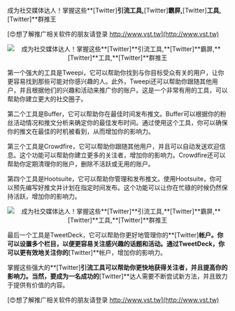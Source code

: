 成为社交媒体达人！掌握这些**[Twitter]**引流工具,**[Twitter]**霸屏,**[Twitter]**工具,**[Twitter]**群推王

[😍想了解推广相关软件的朋友请登录 http://www.vst.tw](http://www.vst.tw)

 <center><img src="https://vst.tw/MP4/tuiguang/png/3.png" alt="成为社交媒体达人！掌握这些**[Twitter]**引流工具,**[Twitter]**霸屏,**[Twitter]**工具,**[Twitter]**群推王"></center>

第一个强大的工具是Tweepi，它可以帮助你找到与你目标受众有关的用户，让你更容易找到那些可能对你感兴趣的人。此外，Tweepi还可以帮助你跟随其他用户，并且根据他们的兴趣和活动来推广你的账户。这是一个非常有用的工具，可以帮助你建立更大的社交圈子。

第二个工具是Buffer，它可以帮助你在最佳时间发布推文。Buffer可以根据你的粉丝活动情况和推文分析来确定你的最佳发布时间。通过使用这个工具，你可以确保你的推文在最佳的时机被看到，从而增加你的影响力。

第三个工具是Crowdfire，它可以帮助你跟随其他用户，并且可以自动发送欢迎信息。这个功能可以帮助你建立更多的关注者，增加你的影响力。Crowdfire还可以帮助你定期清理你的账户，删除不活跃或无用的账户。

第四个工具是Hootsuite，它可以帮助你管理和发布推文。使用Hootsuite，你可以预先编写好推文并计划在指定时间发布。这个功能可以让你在忙碌的时候仍然保持活跃，增加你的影响力。

 <center><img src="https://vst.tw/MP4/tuiguang/png/3.png" alt="成为社交媒体达人！掌握这些**[Twitter]**引流工具,**[Twitter]**霸屏,**[Twitter]**工具,**[Twitter]**群推王"></center>

最后一个工具是TweetDeck，它可以帮助你更好地管理你的**[Twitter]**帐户。你可以设置多个栏目，以便更容易关注感兴趣的话题和活动。通过TweetDeck，你可以更有效地关注你的**[Twitter]**帐户，增加你的影响力。

掌握这些强大的**[Twitter]**引流工具可以帮助你更快地获得关注者，并且提高你的影响力。当然，要成为一名成功的**[Twitter]**达人需要不断尝试新方法，并且致力于提供有价值的内容。

[😍想了解推广相关软件的朋友请登录 http://www.vst.tw](http://www.vst.tw)




